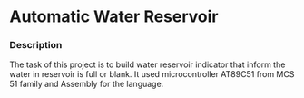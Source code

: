 # Automatic Water Reservoir
### Description
The task of this project is to build water reservoir indicator that inform the water in reservoir is full or blank. It used microcontroller AT89C51 from MCS 51 family and Assembly for the language.